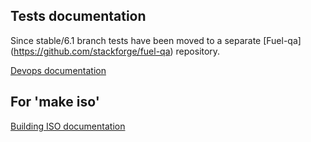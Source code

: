 Tests documentation
-------------------

Since stable/6.1 branch tests have been moved to a separate [Fuel-qa] (https://github.com/stackforge/fuel-qa) repository.

[Devops documentation](http://docs.mirantis.com/fuel-dev/devops.html)

For 'make iso'
--------------

[Building ISO documentation](http://docs.mirantis.com/fuel-dev/develop/env.html#building-the-fuel-iso)

